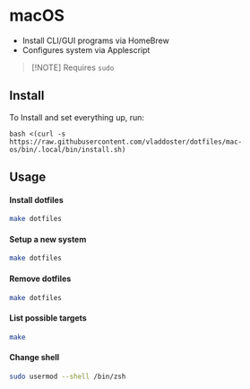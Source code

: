 # macOS

- Install CLI/GUI programs via HomeBrew
- Configures system via Applescript

> [!NOTE] Requires `sudo`

## Install

To Install and set everything up, run:

```shell
bash <(curl -s https://raw.githubusercontent.com/vladdoster/dotfiles/mac-os/bin/.local/bin/install.sh)
```

## Usage

#### Install dotfiles

```bash
make dotfiles
```

#### Setup a new system

```bash
make dotfiles
```

#### Remove dotfiles

```bash
make dotfiles
```

#### List possible targets

```bash
make
```

#### Change shell

```bash
sudo usermod --shell /bin/zsh
```
